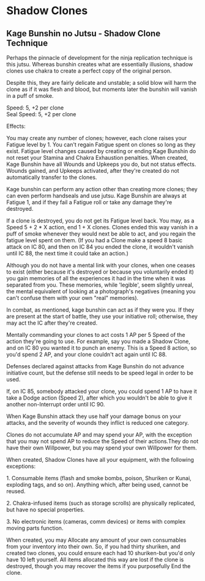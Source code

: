 # **Shadow Clones**

## **Kage Bunshin no Jutsu \- Shadow Clone Technique**

Perhaps the pinnacle of development for the ninja replication technique is this jutsu. Whereas bunshin creates what are essentially illusions, shadow clones use chakra to create a perfect copy of the original person.

Despite this, they are fairly delicate and unstable; a solid blow will harm the clone as if it was flesh and blood, but moments later the bunshin will vanish in a puff of smoke.

Speed: 5, \+2 per clone  
Seal Speed: 5, \+2 per clone

Effects:

You may create any number of clones; however, each clone raises your Fatigue level by 1\. You can't regain Fatigue spent on clones so long as they exist. Fatigue level changes caused by creating or ending Kage Bunshin do not reset your Stamina and Chakra Exhaustion penalties. When created, Kage Bunshin have all Wounds and Upkeeps you do, but not status effects. Wounds gained, and Upkeeps activated, after they're created do not automatically transfer to the clones.

Kage bunshin can perform any action other than creating more clones; they can even perform handseals and use jutsu. Kage Bunshin are always at Fatigue 1, and if they fail a Fatigue roll or take any damage they're destroyed.

If a clone is destroyed, you do not get its Fatigue level back. You may, as a Speed 5 \+ 2 \* X action, end 1 \+ X clones. Clones ended this way vanish in a puff of smoke whenever they would next be able to act, and you regain the fatigue level spent on them. (If you had a Clone make a speed 8 basic attack on IC 80, and then on IC 84 you ended the clone, it wouldn't vanish until IC 88, the next time it could take an action.)

Although you do not have a mental link with your clones, when one ceases to exist (either because it's destroyed or because you voluntarily ended it) you gain memories of all the experiences it had in the time when it was separated from you. These memories, while 'legible', seem slightly unreal, the mental equivalent of looking at a photograph's negatives (meaning you can't confuse them with your own "real" memories).

In combat, as mentioned, kage bunshin can act as if they were you. If they are present at the start of battle, they use your initiative roll; otherwise, they may act the IC after they're created.

Mentally commanding your clones to act costs 1 AP per 5 Speed of the action they're going to use. For example, say you made a Shadow Clone, and on IC 80 you wanted it to punch an enemy. This is a Speed 8 action, so you'd spend 2 AP, and your clone couldn't act again until IC 88\.

Defenses declared against attacks from Kage Bunshin do not advance initiative count, but the defense still needs to be speed legal in order to be used.

If, on IC 85, somebody attacked your clone, you could spend 1 AP to have it take a Dodge action (Speed 2), after which you wouldn't be able to give it another non-Interrupt order until IC 90\.

When Kage Bunshin attack they use half your damage bonus on your attacks, and the severity of wounds they inflict is reduced one category.

Clones do not accumulate AP and may spend your AP, with the exception that you may not spend AP to reduce the Speed of their actions.They do not have their own Willpower, but you may spend your own Willpower for them.

When created, Shadow Clones have all your equipment, with the following exceptions:

1\. Consumable items (flash and smoke bombs, poison, Shuriken or Kunai, exploding tags, and so on). Anything which, after being used, cannot be reused.

2\. Chakra-infused items (such as storage scrolls) are physically replicated, but have no special properties.

3\. No electronic items (cameras, comm devices) or items with complex moving parts function.

When created, you may Allocate any amount of your own consumables from your inventory into their own. So, if you had thirty shuriken, and created two clones, you could ensure each had 10 shuriken-but you'd only have 10 left yourself. All items allocated this way are lost if the clone is destroyed, though you may recover the items if you purposefully End the clone.

